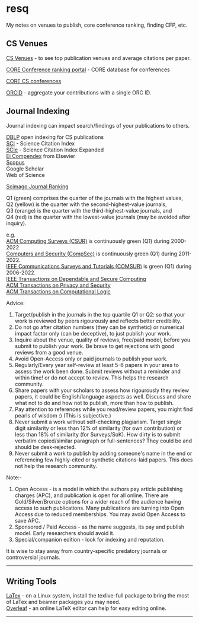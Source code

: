 # resq
My notes on venues to publish, core conference ranking, finding CFP, etc.   

## CS Venues   

[CS Venues](https://www.cs.cornell.edu/andru/csconf.html) - to see top publication venues and average citations per paper.    

[CORE Conference ranking portal](http://portal.core.edu.au/conf-ranks/) - CORE database for conferences    

[CORE CS conferences](https://iiti.ac.in/people/~artiwari/cseconflist.html)   

[ORCID](https://orcid.org/signin) - aggregate your contributions with a single ORC ID.   

## Journal Indexing   
Journal indexing can impact search/findings of your publications to others.   

[DBLP](https://dblp.org/) open indexing for CS publications   
[SCI]() - Science Citation Index   
[SCIe]() - Science Citation Index Expanded   
[Ei Compendex](https://www.elsevier.com/solutions/engineering-village/content/compendex) from Elsevier    
[Scopus](https://scopusindexedjournals.com/)     
Google Scholar    
Web of Science   

[Scimago Journal Ranking](https://www.scimagojr.com/)   

Q1 (green) comprises the quarter of the journals with the highest values,   
Q2 (yellow) is the quarter with the second-highest-value journals,    
Q3 (orange) is the quarter with the third-highest-value journals, and    
Q4 (red) is the quarter with the lowest-value journals (may be avoided after inquiry).    

e.g.    
[ACM Computing Surveys (CSUR)](https://www.scimagojr.com/journalsearch.php?q=23038&tip=sid&clean=0) is continuously green (Q1) during 2000-2022     
[Computers and Security (CompSec)](https://www.scimagojr.com/journalsearch.php?q=28898&tip=sid&clean=0) is continuously green (Q1) during 2011-2022.    
[IEEE Communications Surveys and Tutorials (COMSUR)](https://www.scimagojr.com/journalsearch.php?q=17900156715&tip=sid&clean=0) is green (Q1) during 2006-2022.    
[IEEE Transactions on Dependable and Secure Computing](https://www.scimagojr.com/journalsearch.php?q=28918&tip=sid&clean=0)     
[ACM Transactions on Privacy and Security](https://www.scimagojr.com/journalsearch.php?q=21100832567&tip=sid&clean=0)     
[ACM Transactions on Computational Logic](https://www.scimagojr.com/journalsearch.php?q=23051&tip=sid&clean=0)    

<!-- 
https://www.scopus.com/sources.uri
Cybersecurity - https://www.scopus.com/sourceid/21101019779 
-->

Advice:    
1. Target/publish in the journals in the top quartile Q1 or Q2: so that your work is reviewed by peers rigourously and reflects better credibility.    
2. Do not go after citation numbers (they can be synthetic) or numerical impact factor only (can be deceptive), to just publish your work.    
3. Inquire about the venue, quality of reviews, free/paid model, before you submit to publish your work. Be brave to get rejections with good reviews from a good venue.    
4. Avoid Open-Access only or paid journals to publish your work.   
5. Regularly/Every year self-review at least 5-6 papers in your area to assess the work been done. Submit reviews without a reminder and within time! or do not accept to review. This helps the research community.    
6. Share papers with your scholars to assess how rigourously they review papers, it could be English/language aspects as well. Discuss and share what not to do and how not to publish, more than how to publish.    
7. Pay attention to references while you read/review papers, you might find pearls of wisdom :) (This is subjective.)    
8. Never submit a work without self-checking plagiarism. Target single digit similarity or less than 12% of similarity (for own contribution) or less than 18% of similarity (for Surveys/SoK). How dirty is to submit verbatim copied/similar paragraph or full-sentences? They could be and should be desk-rejected.      
9. Never submit a work to publish by adding someone's name in the end or referencing few highly-cited or synthetic citations-laid papers. This does not help the research community.     


Note:-   
1. Open Access - is a model in which the authors pay article publishing charges (APC), and publication is open for all online. There are Gold/Silver/Bronze options for a wider reach of the audience having access to such publications. Many publications are turning into Open Access due to reduced memberships. You may avoid Open Access to save APC.    
2. Sponsored / Paid Access -  as the name suggests, its pay and publish model. Early researchers should avoid it.    
3. Special/companion edition - look for indexing and reputation.    

It is wise to stay away from country-specific predatory journals or controversial journals.   

----

## Writing Tools   
[LaTex](https://github.com/rks101/latex) - on a Linux system, install the texlive-full package to bring the most of LaTex and beamer packages you may need.   
[Overleaf](overleaf.com) - an online LaTeX editor can help for easy editing online.   

---- 
